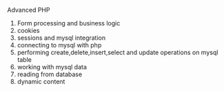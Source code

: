 Advanced PHP
1. Form processing and business logic
2. cookies
3. sessions and mysql integration
4. connecting to mysql with php
5. performing create,delete,insert,select and update operations on mysql table
6. working with mysql data
7. reading from database
8. dynamic content